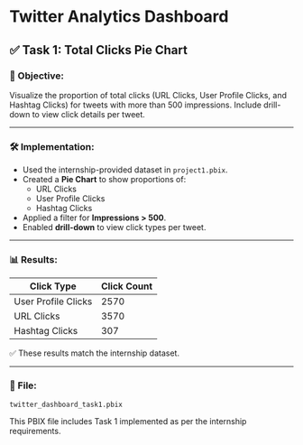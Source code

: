 # Twitter Analytics Dashboard

## ✅ Task 1: Total Clicks Pie Chart

### 🎯 Objective:
Visualize the proportion of total clicks (URL Clicks, User Profile Clicks, and Hashtag Clicks) for tweets with more than 500 impressions. Include drill-down to view click details per tweet.

---

### 🛠 Implementation:
- Used the internship-provided dataset in `project1.pbix`.
- Created a **Pie Chart** to show proportions of:  
  - URL Clicks  
  - User Profile Clicks  
  - Hashtag Clicks
- Applied a filter for **Impressions > 500**.
- Enabled **drill-down** to view click types per tweet.

---

### 📊 Results:
| **Click Type**         | **Click Count** |
|-------------------------|------------------|
| User Profile Clicks     | 2570             |
| URL Clicks              | 3570             |
| Hashtag Clicks          | 307              |

✅ These results match the internship dataset.

---

### 📂 File:
`twitter_dashboard_task1.pbix`

This PBIX file includes Task 1 implemented as per the internship requirements.


